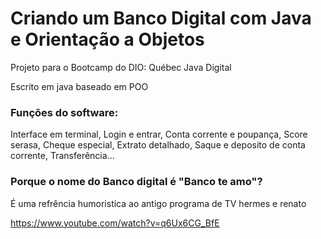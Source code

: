 # Criando um Banco Digital com Java e Orientação a Objetos
Projeto para o Bootcamp do DIO: Québec Java Digital

Escrito em java baseado em POO

### Funções do software:

Interface em terminal, Login e entrar, Conta corrente e poupança, Score serasa, Cheque especial, Extrato detalhado, Saque e deposito de conta corrente, Transferência...

### Porque o nome do Banco digital é "Banco te amo"?

É uma refrência humoristica ao antigo programa de TV hermes e renato

https://www.youtube.com/watch?v=q6Ux6CG_BfE
